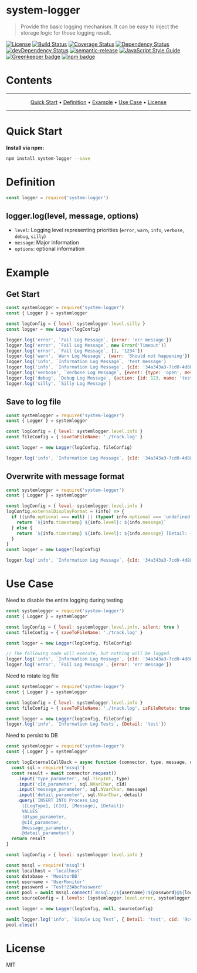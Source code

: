 # system-logger
> Provide the basic logging mechanism.  It can be easy to inject the storage logic for those logging result.

[![License](https://img.shields.io/badge/license-MIT-green.svg)](https://github.com/leocwlam/system-logger/blob/master/LICENSE)
[![Build Status](https://travis-ci.org/leocwlam/system-logger.svg?branch=master)](https://travis-ci.org/leocwlam/system-logger)
[![Coverage Status](https://coveralls.io/repos/github/leocwlam/system-logger/badge.svg?branch=master)](https://coveralls.io/github/leocwlam/system-logger?branch=master)
[![Dependency Status](https://david-dm.org/leocwlam/system-logger.svg)](https://david-dm.org/leocwlam/system-logger)
[![devDependency Status](https://david-dm.org/leocwlam/system-logger/dev-status.svg)](https://david-dm.org/leocwlam/system-logger?type=dev)
[![semantic-release](https://img.shields.io/badge/%20%20%F0%9F%93%A6%F0%9F%9A%80-semantic--release-e10079.svg)](https://github.com/semantic-release/semantic-release)
[![JavaScript Style Guide](https://img.shields.io/badge/code_style-standard-brightgreen.svg)](https://standardjs.com)
[![Greenkeeper badge](https://badges.greenkeeper.io/leocwlam/system-logger.svg)](https://greenkeeper.io/)
[![npm badge](https://img.shields.io/npm/v/system-logger/latest.svg)](https://www.npmjs.com/package/system-logger)


# Contents
-------

<p align="center">
    <a href="#quick-start">Quick Start</a> &bull;
    <a href="#definition">Definition</a> &bull;
    <a href="#example">Example</a> &bull;
    <a href="#use-case">Use Case</a> &bull;
    <a href="#license">License</a>
</p>

-------


# <a name="quick-start"></a>Quick Start
**Install via npm:**
``` bash
npm install system-logger --save
```

# <a name="definition"></a>Definition

``` js
const logger = require('system-logger')
```
## logger.log(level, message, options)
- `level`: Logging level representing priorities (`error`, `warn`, `info`, `verbose`, `debug`, `silly`)
- `message`: Major information
- `options`: optional information


# <a name="example"></a>Example
## <a name="get-start"></a>Get Start
``` js
const systemlogger = require('system-logger')
const { Logger } = systemlogger

const logConfig = { level: systemlogger.level.silly }
const logger = new Logger(logConfig)

logger.log('error', `Fail Log Message`, {error: 'err message'})
logger.log('error', `Fail Log Message`, new Error('Timeout'))
logger.log('error', `Fail Log Message`, [1, '1234'])
logger.log('warn', `Warn Log Message`, {warn: 'Should not happening'})
logger.log('info', `Information Log Message`, 'test message')
logger.log('info', `Information Log Message`, {cId: '34a343a3-7cd0-4d88-a8ed-733ba36d3a3c', action: {id: 879}})
logger.log('verbose', `Verbose Log Message`, {event: {type: 'open', message: 'test'}})
logger.log('debug', `Debug Log Message`, {action: {id: 123, name: 'tester'}})
logger.log('silly', `Silly Log Message`)
```

## <a name="save-to-logfile"></a>Save to log file
``` js
const systemlogger = require('system-logger')
const { Logger } = systemlogger

const logConfig = { level: systemlogger.level.info }
const fileConfig = { saveToFileName: './track.log' }

const logger = new Logger(logConfig, fileConfig)

logger.log('info', `Information Log Message`, {cId: '34a343a3-7cd0-4d88-a8ed-733ba36d3a3c', action: {id: 879}})
```

##  <a name="overwrite-with-message-format"></a>Overwrite with message format
``` js
const systemlogger = require('system-logger')
const { Logger } = systemlogger

const logConfig = { level: systemlogger.level.info }
logConfig.externalDisplayFormat = (info) => {
  if ((info.optional === null) || (typeof info.optional === 'undefined')) {
    return `${info.timestamp} ${info.level}: ${info.message}`
  } else {
    return `${info.timestamp} ${info.level}: ${info.message} [Detail: {cId: ${info.optional.cId}, actionId: ${info.optional.action.id}}]`
  }
}
const logger = new Logger(logConfig)

logger.log('info', `Information Log Message`, {cId: '34a343a3-7cd0-4d88-a8ed-733ba36d3a3c', action: {id: 879}})
```

# <a name="use-case"></a>Use Case
Need to disable the entire logging during testing
``` js
const systemlogger = require('system-logger')
const { Logger } = systemlogger

const logConfig = { level: systemlogger.level.info, silent: true }
const fileConfig = { saveToFileName: './track.log' }

const logger = new Logger(logConfig, fileConfig)

// The following code will execute, but nothing will be logged.
logger.log('info', `Information Log Message`, {cId: '34a343a3-7cd0-4d88-a8ed-733ba36d3a3c', action: {id: 879}})
logger.log('error', `Fail Log Message`, {error: 'err message'})
```

Need to rotate log file
``` js
const systemlogger = require('system-logger')
const { Logger } = systemlogger

const logConfig = { level: systemlogger.level.info }
const fileConfig = { saveToFileName: './track.log', isFileRotate: true, fileRotateType: systemlogger.fileRotateType.daily }

const logger = new Logger(logConfig, fileConfig)
logger.log('info', `Information Log Tests`, {Detail: 'test'})
```

Need to persist to DB
``` js
const systemlogger = require('system-logger')
const { Logger } = systemlogger

const logExternalCallBack = async function (connector, type, message, detail, cId) {
  const sql = require('mssql')
  const result = await connector.request()
    .input('type_parameter', sql.TinyInt, type)
    .input('cId_parameter', sql.NVarChar, cId)
    .input('message_parameter', sql.NVarChar, message)
    .input('detail_parameter', sql.NVarChar, detail)
    .query(`INSERT INTO Process_Log
      ([LogType], [CId], [Message], [Detail])
      VALUES
      (@type_parameter,
      @cId_parameter,
      @message_parameter,
      @detail_parameter)`)
  return result
}

const logConfig = { level: systemlogger.level.info }

const mssql = require('mssql')
const localhost = 'localhost'
const database = 'MonitorDB'
const username = 'UserMonitor'
const password = 'Test!23AbcPassword'
const pool = await mssql.connect(`mssql://${username}:${password}@${localhost}/${database}`)
const sourceConfig = { levels: [systemlogger.level.error, systemlogger.level.warn, systemlogger.level.info], connector: pool, callback: logExternalCallBack }

const logger = new Logger(logConfig, null, sourceConfig)

await logger.log('info', `Simple Log Test`, { Detail: 'test', cid: '9c4f5aba-6cb5-4b06-aa50-d6718a41f350' })
pool.close()
```

# <a name="license"></a>License
MIT
